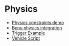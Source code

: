 # Physics
* [Physics constraints demo](https://github.com/manio143/StrideConstraintsDemo)
* [Bepu physics integration](https://github.com/Nicogo1705/BepuPhysicIntegrationTest/tree/master)
* [Trigger Example](https://github.com/profan/XenkoByteSized#xenkobytesizedtriggerscene---doorscript)
* [Vehicle Script](https://github.com/profan/XenkoByteSized#xenkobytesizedvehiclescene---vehiclescript)
